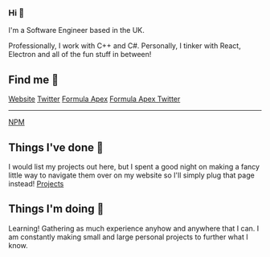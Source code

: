 ### Hi 👋

I'm a Software Engineer based in the UK.

Professionally, I work with C++ and C#. Personally, I tinker with React, Electron and all of the fun stuff in between!

## Find me 👀
[Website](https://emilis.co.uk)
[Twitter](https://twitter.com/tobulevicius)
[Formula Apex](https://formulaapex.co.uk)
[Formula Apex Twitter](https://twitter.com/forumalapexf1)

---

[NPM](https://www.npmjs.com/~tobulevicius)

## Things I've done 🚀
I would list my projects out here, but I spent a good night on making a fancy little way to navigate them over on my website so I'll simply plug that page instead!
[Projects](https://emilis.co.uk/projects)

## Things I'm doing 🧐
Learning! Gathering as much experience anyhow and anywhere that I can. I am constantly making small and large personal projects to further what I know.
